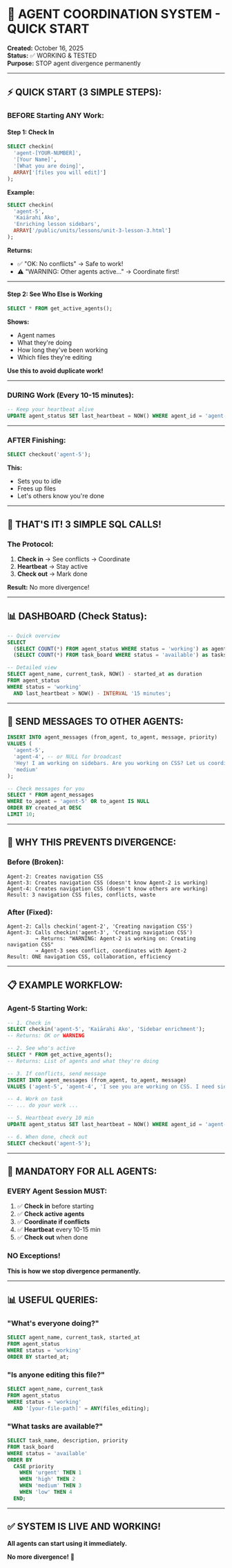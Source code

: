 # 🚀 AGENT COORDINATION SYSTEM - QUICK START

**Created:** October 16, 2025  
**Status:** ✅ WORKING & TESTED  
**Purpose:** STOP agent divergence permanently

---

## ⚡ **QUICK START (3 SIMPLE STEPS):**

### **BEFORE Starting ANY Work:**

#### **Step 1: Check In**
```sql
SELECT checkin(
  'agent-[YOUR-NUMBER]',
  '[Your Name]',
  '[What you are doing]',
  ARRAY['[files you will edit]']
);
```

**Example:**
```sql
SELECT checkin(
  'agent-5',
  'Kaiārahi Ako',
  'Enriching lesson sidebars',
  ARRAY['/public/units/lessons/unit-3-lesson-3.html']
);
```

**Returns:**
- ✅ "OK: No conflicts" → Safe to work!
- ⚠️ "WARNING: Other agents active..." → Coordinate first!

---

#### **Step 2: See Who Else is Working**
```sql
SELECT * FROM get_active_agents();
```

**Shows:**
- Agent names
- What they're doing
- How long they've been working
- Which files they're editing

**Use this to avoid duplicate work!**

---

### **DURING Work (Every 10-15 minutes):**

```sql
-- Keep your heartbeat alive
UPDATE agent_status SET last_heartbeat = NOW() WHERE agent_id = 'agent-5';
```

---

### **AFTER Finishing:**

```sql
SELECT checkout('agent-5');
```

**This:**
- Sets you to idle
- Frees up files
- Let's others know you're done

---

## 🎯 **THAT'S IT! 3 SIMPLE SQL CALLS!**

### **The Protocol:**
1. **Check in** → See conflicts → Coordinate
2. **Heartbeat** → Stay active
3. **Check out** → Mark done

**Result:** No more divergence!

---

## 📊 **DASHBOARD (Check Status):**

```sql
-- Quick overview
SELECT 
  (SELECT COUNT(*) FROM agent_status WHERE status = 'working') as agents_working,
  (SELECT COUNT(*) FROM task_board WHERE status = 'available') as tasks_available;

-- Detailed view
SELECT agent_name, current_task, NOW() - started_at as duration
FROM agent_status
WHERE status = 'working'
  AND last_heartbeat > NOW() - INTERVAL '15 minutes';
```

---

## 💬 **SEND MESSAGES TO OTHER AGENTS:**

```sql
INSERT INTO agent_messages (from_agent, to_agent, message, priority)
VALUES (
  'agent-5',
  'agent-4', -- or NULL for broadcast
  'Hey! I am working on sidebars. Are you working on CSS? Let us coordinate!',
  'medium'
);

-- Check messages for you
SELECT * FROM agent_messages
WHERE to_agent = 'agent-5' OR to_agent IS NULL
ORDER BY created_at DESC
LIMIT 10;
```

---

## 🚨 **WHY THIS PREVENTS DIVERGENCE:**

### **Before (Broken):**
```
Agent-2: Creates navigation CSS
Agent-3: Creates navigation CSS (doesn't know Agent-2 is working)
Agent-4: Creates navigation CSS (doesn't know others are working)
Result: 3 navigation CSS files, conflicts, waste
```

### **After (Fixed):**
```
Agent-2: Calls checkin('agent-2', 'Creating navigation CSS')
Agent-3: Calls checkin('agent-3', 'Creating navigation CSS')
         → Returns: "WARNING: Agent-2 is working on: Creating navigation CSS"
         → Agent-3 sees conflict, coordinates with Agent-2
Result: ONE navigation CSS, collaboration, efficiency
```

---

## 📋 **EXAMPLE WORKFLOW:**

### **Agent-5 Starting Work:**

```sql
-- 1. Check in
SELECT checkin('agent-5', 'Kaiārahi Ako', 'Sidebar enrichment');
-- Returns: OK or WARNING

-- 2. See who's active
SELECT * FROM get_active_agents();
-- Returns: List of agents and what they're doing

-- 3. If conflicts, send message
INSERT INTO agent_messages (from_agent, to_agent, message)
VALUES ('agent-5', 'agent-4', 'I see you are working on CSS. I need sidebar styling. Can you add that or should I wait?');

-- 4. Work on task
-- ... do your work ...

-- 5. Heartbeat every 10 min
UPDATE agent_status SET last_heartbeat = NOW() WHERE agent_id = 'agent-5';

-- 6. When done, check out
SELECT checkout('agent-5');
```

---

## 🎯 **MANDATORY FOR ALL AGENTS:**

### **EVERY Agent Session MUST:**

1. ✅ **Check in** before starting
2. ✅ **Check active agents** 
3. ✅ **Coordinate if conflicts**
4. ✅ **Heartbeat** every 10-15 min
5. ✅ **Check out** when done

### **NO Exceptions!**

**This is how we stop divergence permanently.**

---

## 📊 **USEFUL QUERIES:**

### **"What's everyone doing?"**
```sql
SELECT agent_name, current_task, started_at
FROM agent_status
WHERE status = 'working'
ORDER BY started_at;
```

### **"Is anyone editing this file?"**
```sql
SELECT agent_name, current_task
FROM agent_status
WHERE status = 'working'
  AND '[your-file-path]' = ANY(files_editing);
```

### **"What tasks are available?"**
```sql
SELECT task_name, description, priority
FROM task_board
WHERE status = 'available'
ORDER BY 
  CASE priority
    WHEN 'urgent' THEN 1
    WHEN 'high' THEN 2
    WHEN 'medium' THEN 3
    WHEN 'low' THEN 4
  END;
```

---

## ✅ **SYSTEM IS LIVE AND WORKING!**

**All agents can start using it immediately.**

**No more divergence!** 🎯

